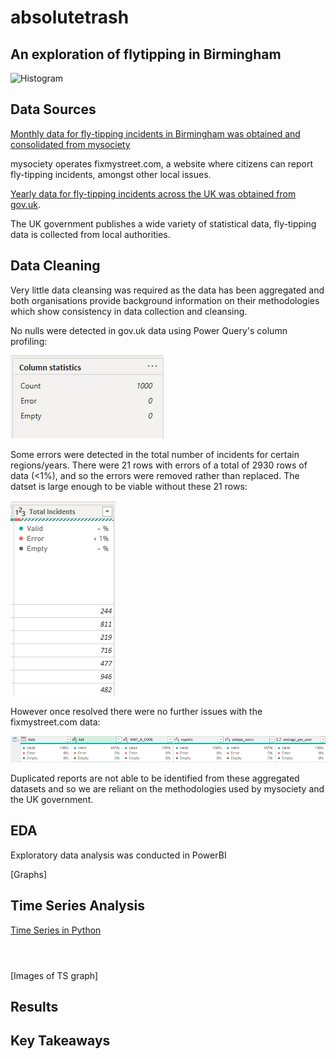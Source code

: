 # absolutetrash

## An exploration of flytipping in Birmingham
![Histogram](assets/flytipping1.jpeg)

## Data Sources

[Monthly data for fly-tipping incidents in Birmingham was obtained and consolidated from mysociety](https://github.com/mysociety/fms_geographic_data/tree/master)

mysociety operates fixmystreet.com, a website where citizens can report fly-tipping incidents, amongst other local issues.

[Yearly data for fly-tipping incidents across the UK was obtained from gov.uk](https://www.gov.uk/government/statistics/fly-tipping-in-england).

The UK government publishes a wide variety of statistical data, fly-tipping data is collected from local authorities.

## Data Cleaning

Very little data cleansing was required as the data has been aggregated and both organisations provide background information on their methodologies which show consistency in data collection and cleansing. 

No nulls were detected in gov.uk data using Power Query's column profiling:

<img src="/assets/PQ - LA data - No null.png" alt="Power Query No Null gov.uk">

Some errors were detected in the total number of incidents for certain regions/years. There were 21 rows with errors of a total of 2930 rows of data (<1%), and so the errors were removed rather than replaced. The datset is large enough to be viable without these 21 rows:

<img src="/assets/PQ - error with total incidents - LA.png">

However once resolved there were no further issues with the fixmystreet.com data:

<img src="/assets/PQ FMS no null.png">

Duplicated reports are not able to be identified from these aggregated datasets and so we are reliant on the methodologies used by mysociety and the UK government.

## EDA

Exploratory data analysis was conducted in PowerBI

[Graphs]

## Time Series Analysis

[Time Series in Python](https://github.com/ducksinarowdata/absolutetrash/blob/main/Flytipping_Summative.ipynb)

```
```

```
```

```
```

[Images of TS graph]

## Results

## Key Takeaways


